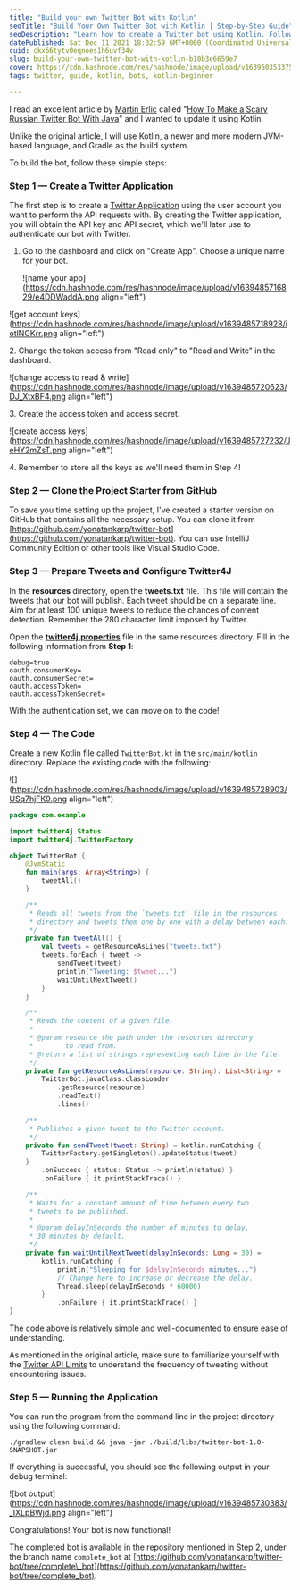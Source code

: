 ```yaml
---
title: "Build your own Twitter Bot with Kotlin"
seoTitle: "Build Your Own Twitter Bot with Kotlin | Step-by-Step Guide"
seoDescription: "Learn how to create a Twitter bot using Kotlin. Follow this step-by-step guide to build your own bot and automate your tweets. No coding experience required"
datePublished: Sat Dec 11 2021 18:32:59 GMT+0000 (Coordinated Universal Time)
cuid: ckx66tytv0eqnoes1h6uvf34v
slug: build-your-own-twitter-bot-with-kotlin-b10b3e6659e7
cover: https://cdn.hashnode.com/res/hashnode/image/upload/v1639603533753/qMyvtIuf6.jpeg
tags: twitter, guide, kotlin, bots, kotlin-beginner

---
```


I read an excellent article by [Martin Erlic](https://medium.com/u/f864d52751a7) called "[How To Make a Scary Russian Twitter Bot With Java](https://medium.com/@SeloSlav/how-to-make-a-scary-russian-twitter-bot-with-java-b7b62768a3ac)" and I wanted to update it using Kotlin.

Unlike the original article, I will use Kotlin, a newer and more modern JVM-based language, and Gradle as the build system.

To build the bot, follow these simple steps:

### Step 1 — Create a Twitter Application

The first step is to create a [Twitter Application](https://apps.twitter.com/) using the user account you want to perform the API requests with. By creating the Twitter application, you will obtain the API key and API secret, which we'll later use to authenticate our bot with Twitter.

1. Go to the dashboard and click on "Create App". Choose a unique name for your bot.
    
    ![name your app](https://cdn.hashnode.com/res/hashnode/image/upload/v1639485716829/e4DDWaddA.png align="left")
    

![get account keys](https://cdn.hashnode.com/res/hashnode/image/upload/v1639485718928/iotlNGKrr.png align="left")

2\. Change the token access from "Read only" to "Read and Write" in the dashboard.

![change access to read & write](https://cdn.hashnode.com/res/hashnode/image/upload/v1639485720623/DJ_XtxBF4.png align="left")

3\. Create the access token and access secret.

![create access keys](https://cdn.hashnode.com/res/hashnode/image/upload/v1639485727232/JeHY2mZsT.png align="left")

4\. Remember to store all the keys as we'll need them in Step 4!

### Step 2 — Clone the Project Starter from GitHub

To save you time setting up the project, I've created a starter version on GitHub that contains all the necessary setup. You can clone it from [https://github.com/yonatankarp/twitter-bot](https://github.com/yonatankarp/twitter-bot). You can use IntelliJ Community Edition or other tools like Visual Studio Code.

### Step 3 — Prepare Tweets and Configure Twitter4J

In the **resources** directory, open the **tweets.txt** file. This file will contain the tweets that our bot will publish. Each tweet should be on a separate line. Aim for at least 100 unique tweets to reduce the chances of content detection. Remember the 280 character limit imposed by Twitter.

Open the [**twitter4j.properties**](http://twitter4j.properties) file in the same resources directory. Fill in the following information from **Step 1**:

```text
debug=true  
oauth.consumerKey=  
oauth.consumerSecret=  
oauth.accessToken=  
oauth.accessTokenSecret=
```

With the authentication set, we can move on to the code!

### Step 4 — The Code

Create a new Kotlin file called `TwitterBot.kt` in the `src/main/kotlin` directory. Replace the existing code with the following:

![](https://cdn.hashnode.com/res/hashnode/image/upload/v1639485728903/USq7hjFK9.png align="left")

```kotlin
package com.example

import twitter4j.Status
import twitter4j.TwitterFactory

object TwitterBot {
    @JvmStatic
    fun main(args: Array<String>) {
        tweetAll()
    }

    /**
     * Reads all tweets from the `tweets.txt` file in the resources
     * directory and tweets them one by one with a delay between each.
     */
    private fun tweetAll() {
        val tweets = getResourceAsLines("tweets.txt")
        tweets.forEach { tweet ->
            sendTweet(tweet)
            println("Tweeting: $tweet...")
            waitUntilNextTweet()
        }
    }

    /**
     * Reads the content of a given file.
     *
     * @param resource the path under the resources directory
     *        to read from.
     * @return a list of strings representing each line in the file.
     */
    private fun getResourceAsLines(resource: String): List<String> =
        TwitterBot.javaClass.classLoader
            .getResource(resource)
            .readText()
            .lines()

    /**
     * Publishes a given tweet to the Twitter account.
     */
    private fun sendTweet(tweet: String) = kotlin.runCatching {
        TwitterFactory.getSingleton().updateStatus(tweet)
    }
        .onSuccess { status: Status -> println(status) }
        .onFailure { it.printStackTrace() }

    /**
     * Waits for a constant amount of time between every two
     * tweets to be published.
     *
     * @param delayInSeconds the number of minutes to delay,
     * 30 minutes by default.
     */
    private fun waitUntilNextTweet(delayInSeconds: Long = 30) =
        kotlin.runCatching {
            println("Sleeping for $delayInSeconds minutes...")
            // Change here to increase or decrease the delay.
            Thread.sleep(delayInSeconds * 60000)
        }
            .onFailure { it.printStackTrace() }
}
```

The code above is relatively simple and well-documented to ensure ease of understanding.

As mentioned in the original article, make sure to familiarize yourself with the [Twitter API Limits](https://help.twitter.com/en/rules-and-policies/twitter-limits) to understand the frequency of tweeting without encountering issues.

### Step 5 — Running the Application

You can run the program from the command line in the project directory using the following command:

```shell
./gradlew clean build && java -jar ./build/libs/twitter-bot-1.0-SNAPSHOT.jar
```

If everything is successful, you should see the following output in your debug terminal:

![bot output](https://cdn.hashnode.com/res/hashnode/image/upload/v1639485730383/_IXLpBWjd.png align="left")

Congratulations! Your bot is now functional!

The completed bot is available in the repository mentioned in Step 2, under the branch name `complete_bot` at [https://github.com/yonatankarp/twitter-bot/tree/complete\_bot](https://github.com/yonatankarp/twitter-bot/tree/complete_bot).